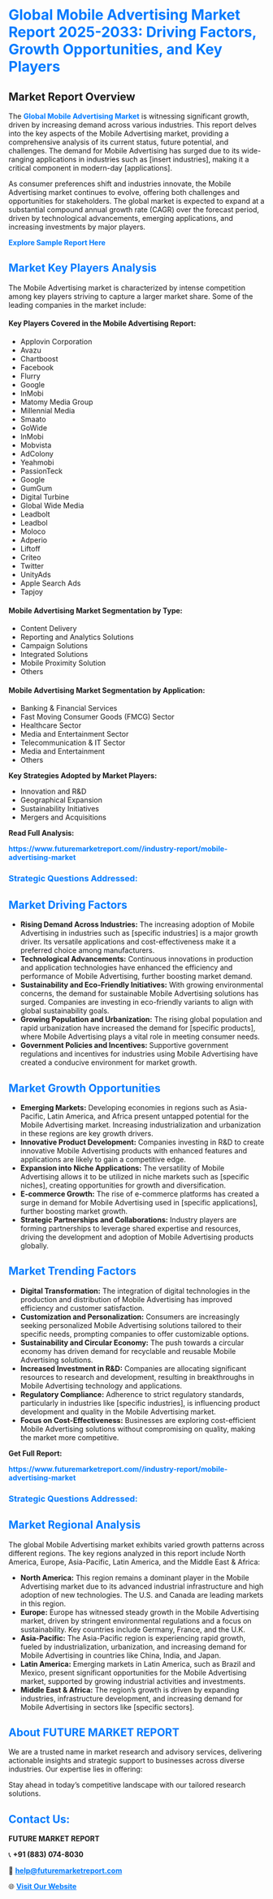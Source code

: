 <h1 style="color: #007BFF;">Global Mobile Advertising Market Report 2025-2033: Driving Factors, Growth Opportunities, and Key Players</h1>

<section id="overview">
<h2>Market Report Overview</h2>
<p>The <a href="https://www.futuremarketreport.com//industry-report/mobile-advertising-market" style="color: #007BFF; text-decoration: none;"><strong>Global Mobile Advertising Market</strong></a> is witnessing significant growth, driven by increasing demand across various industries. This report delves into the key aspects of the Mobile Advertising market, providing a comprehensive analysis of its current status, future potential, and challenges. The demand for Mobile Advertising has surged due to its wide-ranging applications in industries such as [insert industries], making it a critical component in modern-day [applications].</p>
<p>As consumer preferences shift and industries innovate, the Mobile Advertising market continues to evolve, offering both challenges and opportunities for stakeholders. The global market is expected to expand at a substantial compound annual growth rate (CAGR) over the forecast period, driven by technological advancements, emerging applications, and increasing investments by major players.</p>
</section>

<section id="overview">
<p><a href="https://www.futuremarketreport.com//request-sample/reportId=61427" style="color: #007BFF; text-decoration: none;"><strong>Explore Sample Report Here</strong></a></p>
</section>

<section id="key-players">
<h2 style="color: #007BFF;">Market Key Players Analysis</h2>
<p>The Mobile Advertising market is characterized by intense competition among key players striving to capture a larger market share. Some of the leading companies in the market include:</p>
<h4>Key Players Covered in the Mobile Advertising Report:</h4>
<ul><li>Applovin Corporation</li><li>Avazu</li><li>Chartboost</li><li>Facebook</li><li>Flurry</li><li>Google</li><li>InMobi</li><li>Matomy Media Group</li><li>Millennial Media</li><li>Smaato</li><li>GoWide</li><li>InMobi</li><li>Mobvista</li><li>AdColony</li><li>Yeahmobi</li><li>PassionTeck</li><li>Google</li><li>GumGum</li><li>Digital Turbine</li><li>Global Wide Media</li><li>Leadbolt</li><li>Leadbol</li><li>Moloco</li><li>Adperio</li><li>Liftoff</li><li>Criteo</li><li>Twitter</li><li>UnityAds</li><li>Apple Search Ads</li><li>Tapjoy</li></ul>
<h4>Mobile Advertising Market Segmentation by Type:</h4>
<ul><li>Content Delivery</li><li>Reporting and Analytics Solutions</li><li>Campaign Solutions</li><li>Integrated Solutions</li><li>Mobile Proximity Solution</li><li>Others</li></ul>

<h4>Mobile Advertising Market Segmentation by Application:</h4>
<ul><li>Banking &amp; Financial Services</li><li>Fast Moving Consumer Goods (FMCG) Sector</li><li>Healthcare Sector</li><li>Media and Entertainment Sector</li><li>Telecommunication &amp; IT Sector</li><li>Media and Entertainment</li><li>Others</li></ul>
<p><strong>Key Strategies Adopted by Market Players:</strong></p>
<ul>
<li>Innovation and R&D</li>
<li>Geographical Expansion</li>
<li>Sustainability Initiatives</li>
<li>Mergers and Acquisitions</li>
</ul>
</section>

<section>
<p><strong>Read Full Analysis: </strong></p><a href="https://www.futuremarketreport.com//industry-report/mobile-advertising-market" style="color: #007BFF; text-decoration: none;"><strong>https://www.futuremarketreport.com//industry-report/mobile-advertising-market</strong></a>
<h3 style="color: #007BFF;">Strategic Questions Addressed:</h3>
</section>

<section id="driving-factors">
<h2 style="color: #007BFF;">Market Driving Factors</h2>
<ul>
<li><strong>Rising Demand Across Industries:</strong> The increasing adoption of Mobile Advertising in industries such as [specific industries] is a major growth driver. Its versatile applications and cost-effectiveness make it a preferred choice among manufacturers.</li>
<li><strong>Technological Advancements:</strong> Continuous innovations in production and application technologies have enhanced the efficiency and performance of Mobile Advertising, further boosting market demand.</li>
<li><strong>Sustainability and Eco-Friendly Initiatives:</strong> With growing environmental concerns, the demand for sustainable Mobile Advertising solutions has surged. Companies are investing in eco-friendly variants to align with global sustainability goals.</li>
<li><strong>Growing Population and Urbanization:</strong> The rising global population and rapid urbanization have increased the demand for [specific products], where Mobile Advertising plays a vital role in meeting consumer needs.</li>
<li><strong>Government Policies and Incentives:</strong> Supportive government regulations and incentives for industries using Mobile Advertising have created a conducive environment for market growth.</li>
</ul>
</section>

<section id="growth-opportunities">
<h2 style="color: #007BFF;">Market Growth Opportunities</h2>
<ul>
<li><strong>Emerging Markets:</strong> Developing economies in regions such as Asia-Pacific, Latin America, and Africa present untapped potential for the Mobile Advertising market. Increasing industrialization and urbanization in these regions are key growth drivers.</li>
<li><strong>Innovative Product Development:</strong> Companies investing in R&D to create innovative Mobile Advertising products with enhanced features and applications are likely to gain a competitive edge.</li>
<li><strong>Expansion into Niche Applications:</strong> The versatility of Mobile Advertising allows it to be utilized in niche markets such as [specific niches], creating opportunities for growth and diversification.</li>
<li><strong>E-commerce Growth:</strong> The rise of e-commerce platforms has created a surge in demand for Mobile Advertising used in [specific applications], further boosting market growth.</li>
<li><strong>Strategic Partnerships and Collaborations:</strong> Industry players are forming partnerships to leverage shared expertise and resources, driving the development and adoption of Mobile Advertising products globally.</li>
</ul>
</section>

<section id="trending-factors">
<h2 style="color: #007BFF;">Market Trending Factors</h2>
<ul>
<li><strong>Digital Transformation:</strong> The integration of digital technologies in the production and distribution of Mobile Advertising has improved efficiency and customer satisfaction.</li>
<li><strong>Customization and Personalization:</strong> Consumers are increasingly seeking personalized Mobile Advertising solutions tailored to their specific needs, prompting companies to offer customizable options.</li>
<li><strong>Sustainability and Circular Economy:</strong> The push towards a circular economy has driven demand for recyclable and reusable Mobile Advertising solutions.</li>
<li><strong>Increased Investment in R&D:</strong> Companies are allocating significant resources to research and development, resulting in breakthroughs in Mobile Advertising technology and applications.</li>
<li><strong>Regulatory Compliance:</strong> Adherence to strict regulatory standards, particularly in industries like [specific industries], is influencing product development and quality in the Mobile Advertising market.</li>
<li><strong>Focus on Cost-Effectiveness:</strong> Businesses are exploring cost-efficient Mobile Advertising solutions without compromising on quality, making the market more competitive.</li>
</ul>
</section>

<section>
<p><strong>Get Full Report: </strong></p><a href="https://www.futuremarketreport.com//industry-report/mobile-advertising-market" style="color: #007BFF; text-decoration: none;"><strong>https://www.futuremarketreport.com//industry-report/mobile-advertising-market</strong></a>
<h3 style="color: #007BFF;">Strategic Questions Addressed:</h3>
</section>


<section id="regional-analysis">
<h2 style="color: #007BFF;">Market Regional Analysis</h2>
<p>The global Mobile Advertising market exhibits varied growth patterns across different regions. The key regions analyzed in this report include North America, Europe, Asia-Pacific, Latin America, and the Middle East & Africa:</p>
<ul>
<li><strong>North America:</strong> This region remains a dominant player in the Mobile Advertising market due to its advanced industrial infrastructure and high adoption of new technologies. The U.S. and Canada are leading markets in this region.</li>
<li><strong>Europe:</strong> Europe has witnessed steady growth in the Mobile Advertising market, driven by stringent environmental regulations and a focus on sustainability. Key countries include Germany, France, and the U.K.</li>
<li><strong>Asia-Pacific:</strong> The Asia-Pacific region is experiencing rapid growth, fueled by industrialization, urbanization, and increasing demand for Mobile Advertising in countries like China, India, and Japan.</li>
<li><strong>Latin America:</strong> Emerging markets in Latin America, such as Brazil and Mexico, present significant opportunities for the Mobile Advertising market, supported by growing industrial activities and investments.</li>
<li><strong>Middle East & Africa:</strong> The region’s growth is driven by expanding industries, infrastructure development, and increasing demand for Mobile Advertising in sectors like [specific sectors].</li>
</ul>
</section>

<footer>
<h2 style="color: #007BFF;">About FUTURE MARKET REPORT</h2>
<p>We are a trusted name in market research and advisory services, delivering actionable insights and strategic support to businesses across diverse industries. Our expertise lies in offering:</p>

<p>Stay ahead in today’s competitive landscape with our tailored research solutions.</p>

<h2 style="color: #007BFF;">Contact Us:</h2>
<p><strong>FUTURE MARKET REPORT</strong></p>
<p>📞 <strong>+91 (883) 074-8030</strong></p>
<p>📧 <strong><a href="mailto:help@futuremarketreport.com" style="color: #007BFF;">help@futuremarketreport.com</a></strong></p>
<p>🌐 <strong><a href="https://www.futuremarketreport.com/" style="color: #007BFF;">Visit Our Website</a></strong></p>
</footer>